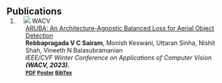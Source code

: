 <h2 id="publications" style="margin: 2px 0px -15px;">Publications</h2>

<div class="publications">
<ol class="bibliography">

<li>
<div class="pub-row">

  <div class="col-sm-3 abbr" style="position: relative;padding-right: 15px;padding-left: 15px;">
    <img src="assets/img/ARUBA_Architecture.png" class="teaser img-fluid z-depth-1">
    <abbr class="badge">WACV</abbr>
  </div>

  <div class="col-sm-9" style="position: relative;padding-right: 15px;padding-left: 20px;">
    <div class="title"><a href="https://openaccess.thecvf.com/content/WACV2023/papers/Sairam_ARUBA_An_Architecture-Agnostic_Balanced_Loss_for_Aerial_Object_Detection_WACV_2023_paper.pdf">ARUBA: An Architecture-Agnostic Balanced Loss for Aerial Object Detection</a></div>
    <div class="author"><strong>Rebbapragada V C Sairam</strong>, Monish Keswani, Uttaran Sinha, Nishit Shah, Vineeth N Balasubramanian</div>
    <div class="periodical"><em>IEEE/CVF Winter Conference on Applications of Computer Vision <strong>(WACV, 2023).</em></div>
    <div class="links">
      <a href="https://openaccess.thecvf.com/content/WACV2023/papers/Sairam_ARUBA_An_Architecture-Agnostic_Balanced_Loss_for_Aerial_Object_Detection_WACV_2023_paper.pdf" class="btn btn-sm z-depth-0" role="button" target="_blank" style="font-size:12px;">PDF</a>
 <a href="https://github.com/sairamrebbapragada/sairamrebbapragada.github.io/blob/main/assets/img/236-wacv-post.pdf" class="btn btn-sm z-depth-0" role="button" target="_blank" style="font-size:12px;">Poster</a>
      <a href="https://arxiv.org/abs/2210.04574" class="btn btn-sm z-depth-0" role="button" target="_blank" style="font-size:12px;">BibTex</a>
    </div>
  </div>
</div>
</li>
  
<br>

</ol>
</div>
